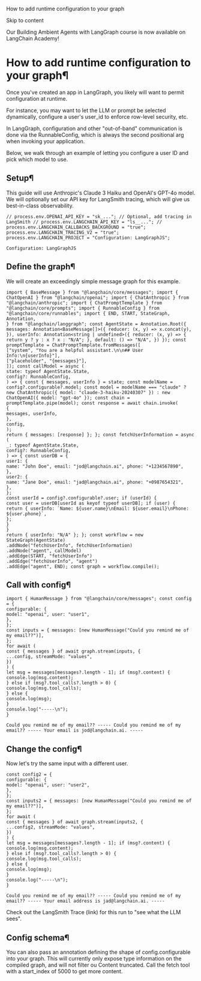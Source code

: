 How to add runtime configuration to your graph

Skip to content

Our Building Ambient Agents with LangGraph course is now available on LangChain Academy!

# How to add runtime configuration to your graph¶

Once you've created an app in LangGraph, you likely will want to permit configuration at runtime.

For instance, you may want to let the LLM or prompt be selected dynamically, configure a user's user_id to enforce row-level security, etc.

In LangGraph, configuration and other "out-of-band" communication is done via the RunnableConfig, which is always the second positional arg when invoking your application.

Below, we walk through an example of letting you configure a user ID and pick which model to use.

## Setup¶

This guide will use Anthropic's Claude 3 Haiku and OpenAI's GPT-4o model. We will optionally set our API key for LangSmith tracing, which will give us best-in-class observability.

```
// process.env.OPENAI_API_KEY = "sk_..."; // Optional, add tracing in LangSmith // process.env.LANGCHAIN_API_KEY = "ls__..."; // process.env.LANGCHAIN_CALLBACKS_BACKGROUND = "true"; process.env.LANGCHAIN_TRACING_V2 = "true"; process.env.LANGCHAIN_PROJECT = "Configuration: LangGraphJS";
```

```
Configuration: LangGraphJS
```

## Define the graph¶

We will create an exceedingly simple message graph for this example.

```
import { BaseMessage } from "@langchain/core/messages"; import { ChatOpenAI } from "@langchain/openai"; import { ChatAnthropic } from "@langchain/anthropic"; import { ChatPromptTemplate } from "@langchain/core/prompts"; import { RunnableConfig } from "@langchain/core/runnables"; import { END, START, StateGraph, Annotation,
} from "@langchain/langgraph"; const AgentState = Annotation.Root({ messages: Annotation<BaseMessage[]>({ reducer: (x, y) => x.concat(y), }), userInfo: Annotation<string | undefined>({ reducer: (x, y) => { return y ? y : x ? x : "N/A"; }, default: () => "N/A", }) }); const promptTemplate = ChatPromptTemplate.fromMessages([
["system", "You are a helpful assistant.\n\n## User Info:\n{userInfo}"],
["placeholder", "{messages}"],
]); const callModel = async (
state: typeof AgentState.State,
config?: RunnableConfig,
) => { const { messages, userInfo } = state; const modelName = config?.configurable?.model; const model = modelName === "claude" ? new ChatAnthropic({ model: "claude-3-haiku-20240307" }) : new ChatOpenAI({ model: "gpt-4o" }); const chain = promptTemplate.pipe(model); const response = await chain.invoke(
{
messages, userInfo,
},
config,
);
return { messages: [response] }; }; const fetchUserInformation = async (
_: typeof AgentState.State,
config?: RunnableConfig,
) => { const userDB = {
user1: {
name: "John Doe", email: "jod@langchain.ai", phone: "+1234567890",
},
user2: {
name: "Jane Doe", email: "jad@langchain.ai", phone: "+0987654321",
},
};
const userId = config?.configurable?.user; if (userId) {
const user = userDB[userId as keyof typeof userDB]; if (user) {
return { userInfo: `Name: ${user.name}\nEmail: ${user.email}\nPhone: ${user.phone}`,
};
}
}
return { userInfo: "N/A" }; }; const workflow = new StateGraph(AgentState)
.addNode("fetchUserInfo", fetchUserInformation)
.addNode("agent", callModel)
.addEdge(START, "fetchUserInfo")
.addEdge("fetchUserInfo", "agent")
.addEdge("agent", END); const graph = workflow.compile();
```

## Call with config¶

```
import { HumanMessage } from "@langchain/core/messages"; const config = {
configurable: {
model: "openai", user: "user1",
},
};
const inputs = { messages: [new HumanMessage("Could you remind me of my email??")],
};
for await (
const { messages } of await graph.stream(inputs, {
...config, streamMode: "values",
})
) {
let msg = messages[messages?.length - 1]; if (msg?.content) {
console.log(msg.content);
} else if (msg?.tool_calls?.length > 0) {
console.log(msg.tool_calls);
} else {
console.log(msg);
}
console.log("-----\n");
}
```

```
Could you remind me of my email?? ----- Could you remind me of my email?? ----- Your email is jod@langchain.ai. -----
```

## Change the config¶

Now let's try the same input with a different user.

```
const config2 = {
configurable: {
model: "openai", user: "user2",
},
};
const inputs2 = { messages: [new HumanMessage("Could you remind me of my email??")],
};
for await (
const { messages } of await graph.stream(inputs2, {
...config2, streamMode: "values",
})
) {
let msg = messages[messages?.length - 1]; if (msg?.content) {
console.log(msg.content);
} else if (msg?.tool_calls?.length > 0) {
console.log(msg.tool_calls);
} else {
console.log(msg);
}
console.log("-----\n");
}
```

```
Could you remind me of my email?? ----- Could you remind me of my email?? ----- Your email address is jad@langchain.ai. -----
```

Check out the LangSmith Trace (link) for this run to "see what the LLM sees".

## Config schema¶

You can also pass an annotation defining the shape of config.configurable into your graph. This will currently only expose type information on the compiled graph, and will not filter ou
<error>Content truncated. Call the fetch tool with a start_index of 5000 to get more content.</error>
